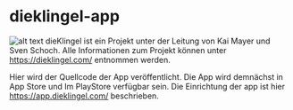 # dieklingel-app
![alt text](https://dieklingel.com/images/logo_2500x500_free.png)
dieKlingel ist ein Projekt unter der Leitung von Kai Mayer und Sven Schoch. Alle Informationen zum Projekt können unter https://dieklingel.com/ entnommen werden.

Hier wird der Quellcode  der App veröffentlicht. Die App wird demnächst in App Store und Im PlayStore verfügbar sein.
Die Einrichtung der app ist hier https://app.dieklingel.com/ beschrieben.
